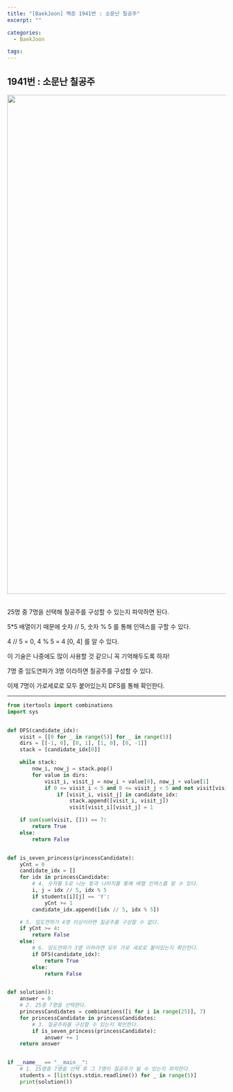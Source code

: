 ```yaml
---
title: "[BaekJoon] 백준 1941번 : 소문난 칠공주"
excerpt: ""

categories:
  - BaekJoon

tags:
---
```


## 1941번 : 소문난 칠공주

<center><img width="1150" alt="" src="https://user-images.githubusercontent.com/54533309/126431447-c0397e91-3c93-499e-832d-de9c9f1d0657.png">
</center>

<br>

25명 중 7명을 선택해 칠공주를 구성할 수 있는지 파악하면 된다.

5*5 배열이기 때문에 숫자 // 5, 숫자 % 5 를 통해 인덱스를 구할 수 있다.

4 // 5 = 0, 4 % 5 = 4 [0, 4] 를 알 수 있다.

이 기술은 나중에도 많이 사용할 것 같으니 꼭 기억해두도록 하자!

7명 중 임도연파가 3명 이라하면 칠공주를 구성할 수 있다.

이제 7명이 가로세로로 모두 붙어있는지 DFS를 통해 확인한다.

---

```python
from itertools import combinations
import sys


def DFS(candidate_idx):
    visit = [[0 for _ in range(5)] for _ in range(5)]
    dirs = [[-1, 0], [0, 1], [1, 0], [0, -1]]
    stack = [candidate_idx[0]]

    while stack:
        now_i, now_j = stack.pop()
        for value in dirs:
            visit_i, visit_j = now_i + value[0], now_j + value[1]
            if 0 <= visit_i < 5 and 0 <= visit_j < 5 and not visit[visit_i][visit_j]:
                if [visit_i, visit_j] in candidate_idx:
                    stack.append([visit_i, visit_j])
                    visit[visit_i][visit_j] = 1

    if sum(sum(visit, [])) == 7:
        return True
    else:
        return False


def is_seven_princess(princessCandidate):
    yCnt = 0
    candidate_idx = []
    for idx in princessCandidate:
        # 4. 숫자를 5로 나눈 몫과 나머지를 통해 배열 인덱스를 알 수 있다.
        i, j = idx // 5, idx % 5
        if students[i][j] == 'Y':
            yCnt += 1
        candidate_idx.append([idx // 5, idx % 5])

    # 5. 임도연파가 4명 이상이라면 칠공주를 구성할 수 없다.
    if yCnt >= 4:
        return False
    else:
        # 6. 임도연파가 3명 이하라면 모두 가로 세로로 붙어있는지 확인한다.
        if DFS(candidate_idx):
            return True
        else:
            return False


def solution():
    answer = 0
    # 2. 25중 7명을 선택한다.
    princessCandidates = combinations([i for i in range(25)], 7)
    for princessCandidate in princessCandidates:
        # 3. 칠공주파를 구성할 수 있는지 확인한다.
        if is_seven_princess(princessCandidate):
            answer += 1
    return answer


if __name__ == "__main__":
    # 1. 25명중 7명을 선택 후 그 7명이 칠공주가 될 수 있는지 파악한다.
    students = [list(sys.stdin.readline()) for _ in range(5)]
    print(solution())
```

<br>